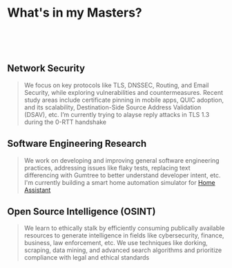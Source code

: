 # What's in my Masters?

&nbsp;  
&nbsp;  
&nbsp;  

## Network Security
> We focus on key protocols like TLS, DNSSEC, Routing, and Email Security, while exploring vulnerabilities and countermeasures. Recent study areas include certificate pinning in mobile apps, QUIC adoption, and its scalability, Destination-Side Source Address Validation (DSAV), etc. I’m currently trying to alayse reply attacks in TLS 1.3 during the 0-RTT handshake
&nbsp;

## Software Engineering Research

> We work on developing and improving general software engineering practices, addressing issues like flaky tests, replacing text differencing with Gumtree to better understand developer intent, etc.
I'm currently building a smart home automation simulator for [Home Assistant](https://www.home-assistant.io/)
&nbsp;

## Open Source Intelligence (OSINT)
> We learn to ethically stalk by efficiently consuming publically available resources to generate intelligence in fields like cybersecurity, finance, business, law enforcement, etc. We use techniques like dorking, scraping, data mining, and advanced search algorithms and prioritize compliance with legal and ethical standards
&nbsp;

